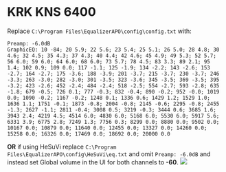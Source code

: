 # KRK KNS 6400
Replace `C:\Program Files\EqualizerAPO\config\config.txt` with:
```
Preamp: -6.0dB
GraphicEQ: 10 -84; 20 5.9; 22 5.6; 23 5.4; 25 5.1; 26 5.0; 28 4.8; 30 4.6; 32 4.5; 35 4.3; 37 4.3; 40 4.4; 42 4.6; 45 4.9; 49 5.3; 52 5.7; 56 6.0; 59 6.0; 64 6.0; 68 6.0; 73 5.7; 78 4.5; 83 3.3; 89 2.1; 95 1.4; 102 0.9; 109 0.0; 117 -1.1; 125 -1.9; 134 -2.2; 143 -2.6; 153 -2.7; 164 -2.7; 175 -3.6; 188 -3.9; 201 -3.7; 215 -3.7; 230 -3.7; 246 -3.3; 263 -3.0; 282 -3.0; 301 -3.5; 323 -3.6; 345 -3.5; 369 -3.5; 395 -3.2; 423 -2.6; 452 -2.4; 484 -2.4; 518 -2.5; 554 -2.7; 593 -2.8; 635 -1.8; 679 -0.5; 726 0.1; 777 -0.3; 832 -0.4; 890 -0.2; 952 -0.0; 1019 0.0; 1090 -0.2; 1167 -0.2; 1248 0.1; 1336 0.6; 1429 1.2; 1529 1.0; 1636 1.1; 1751 -0.1; 1873 -0.8; 2004 -0.8; 2145 -0.6; 2295 -0.8; 2455 -1.3; 2627 -1.1; 2811 -0.4; 3008 0.5; 3219 -0.3; 3444 0.6; 3685 1.6; 3943 2.4; 4219 4.5; 4514 6.0; 4830 6.0; 5168 6.0; 5530 6.0; 5917 5.6; 6331 3.9; 6775 2.8; 7249 1.3; 7756 0.3; 8299 0.0; 8880 0.0; 9502 0.0; 10167 0.0; 10879 0.0; 11640 0.0; 12455 0.0; 13327 0.0; 14260 0.0; 15258 0.0; 16326 0.0; 17469 0.0; 18692 0.0; 20000 0.0
```
**OR** if using HeSuVi replace `C:\Program Files\EqualizerAPO\config\HeSuVi\eq.txt` and omit `Preamp: -6.0dB` and instead set Global volume in the UI for both channels to **-60**.
![](https://raw.githubusercontent.com/jaakkopasanen/AutoEq/master/results/Headphone.com/innerfidelity/onear/KRK%20KNS%206400/KRK%20KNS%206400.png)